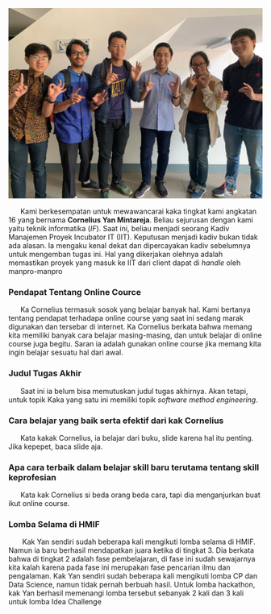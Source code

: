 ![Foto](16518119-16518256-16518161-16518360-16518376.jpg)

&nbsp;&nbsp;&nbsp;&nbsp;&nbsp;&nbsp;Kami berkesempatan untuk mewawancarai kaka tingkat kami angkatan 16 yang bernama **Cornelius Yan Mintareja**. Beliau sejurusan dengan kami yaitu teknik informatika (*IF*). Saat ini, beliau menjadi seorang Kadiv Manajemen Proyek Incubator IT (IIT). Keputusan menjadi kadiv bukan tidak ada alasan. Ia mengaku kenal dekat dan dipercayakan kadiv sebelumnya untuk mengemban tugas ini. Hal yang dikerjakan olehnya adalah memastikan proyek yang masuk ke IIT dari client dapat di *handle* oleh manpro-manpro

### Pendapat Tentang Online Cource
&nbsp;&nbsp;&nbsp;&nbsp;&nbsp;&nbsp;Ka Cornelius termasuk sosok yang belajar banyak hal. Kami bertanya tentang pendapat terhadapa online course yang saat ini sedang marak digunakan dan tersebar di internet. Ka Cornelius berkata bahwa memang kita memiliki banyak cara belajar masing-masing, dan untuk belajar di online course juga begitu. Saran ia adalah gunakan online course jika memang kita ingin belajar sesuatu hal dari awal.

### Judul Tugas Akhir
&nbsp;&nbsp;&nbsp;&nbsp;&nbsp;&nbsp;Saat ini ia belum bisa memutuskan judul tugas akhirnya. Akan tetapi, untuk topik Kaka yang satu ini memiliki topik *software method engineering*.

### Cara belajar yang baik serta efektif dari kak Cornelius
&nbsp;&nbsp;&nbsp;&nbsp;&nbsp;&nbsp;Kata kakak Cornelius, ia belajar dari buku, slide karena hal itu penting. Jika kepepet, baca slide aja. 
### Apa cara terbaik dalam belajar skill baru terutama tentang skill keprofesian
&nbsp;&nbsp;&nbsp;&nbsp;&nbsp;&nbsp;Kata kak Cornelius si beda orang beda cara, tapi dia menganjurkan buat ikut online course.

### Lomba Selama di HMIF
&nbsp;&nbsp;&nbsp;&nbsp;&nbsp;&nbsp; Kak Yan sendiri sudah beberapa kali mengikuti lomba selama di HMIF. Namun ia baru berhasil mendapatkan juara ketika di tingkat 3. Dia berkata bahwa di tingkat 2 adalah fase pembelajaran, di fase ini sudah sewajarnya kita kalah karena pada fase ini merupakan fase pencarian ilmu dan pengalaman. Kak Yan sendiri sudah beberapa kali mengikuti lomba CP dan Data Science, namun tidak pernah berbuah hasil. Untuk lomba hackathon, kak Yan berhasil memenangi lomba tersebut sebanyak 2 kali dan 3 kali untuk lomba Idea Challenge


